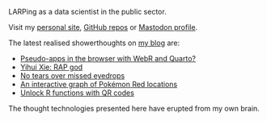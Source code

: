 LARPing as a data scientist in the public sector.

Visit my [personal site](https://www.matt-dray.com/), [GitHub repos](https://github.com/matt-dray?tab=repositories) or [Mastodon profile](https://fosstodon.org/@mattdray).

The latest realised showerthoughts on [my blog](https://www.rostrum.blog/) are:

<!-- BLOG-POST-LIST:START -->
- [Pseudo-apps in the browser with WebR and Quarto?](https://www.rostrum.blog/posts/2024-01-20-webr-remote/index.html)
- [Yihui Xie: RAP god](https://www.rostrum.blog/posts/2024-01-12-yihui-rap/index.html)
- [No tears over missed eyedrops](https://www.rostrum.blog/posts/2023-12-03-eyedrop/index.html)
- [An interactive graph of Pokémon Red locations](https://www.rostrum.blog/posts/2023-11-25-kanto-graph/index.html)
- [Unlock R functions with QR codes](https://www.rostrum.blog/posts/2023-11-01-qr-enabled-fn/index.html)
<!-- BLOG-POST-LIST:END -->

The thought technologies presented here have erupted from my own brain.
